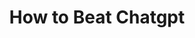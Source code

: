 ---
title: "How to Beat Chatgpt"
slug: "how-to-beat-chatgpt"
draft: false
is_upcoming: false
event_date: "October 26, 2023"
image: "img/rotational-gophercon.jpg"
name: "How to Beat ChatGPT: Build Your Own Domain-specific LLM"
description: "Learn how to create your own domain-specific LLM."
events: ['Tutorial']
registration_link:
call_to_action:
video_link: https://www.youtube.com/embed/LauDmOwqhus?si=Kl6Llsm_r8s7YFTC
audio_link:
categories: ['Video']
presenters: ['Prema Roman']
topics: ['LLM', 'ChatGPT']
---